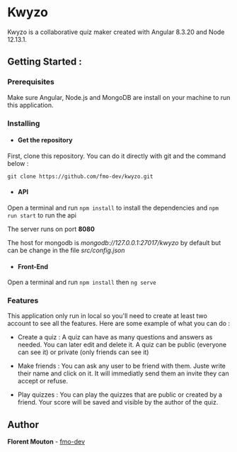 # Kwyzo

Kwyzo is a collaborative quiz maker created with Angular 8.3.20 and Node 12.13.1.

## Getting Started :

### Prerequisites

Make sure Angular, Node.js and MongoDB are install on your machine to run this application.

### Installing

* #### Get the repository

First, clone this repository. You can do it directly with git and the command below :

```
git clone https://github.com/fmo-dev/kwyzo.git
```

* #### API

Open a terminal and run `npm install` to install the dependencies and `npm run start` to run the api

The server runs on port **8080**

The host for mongodb is *mongodb://127.0.0.1:27017/kwyzo* by default but can be change in the file *src/config.json*


* #### Front-End

Open a terminal and run `npm install` then `ng serve` 

### Features

This application only run in local so you'll need to create at least two account to see all the features. Here are some example of what you can do :

* Create a quiz : A quiz can have as many questions and answers as needed. You can later edit and delete it. A quiz can be public (everyone can see it) or private (only friends can see it)

* Make friends : You can ask any user to be friend with them. Juste write their name and click on it. It will immediatly send them an invite they can accept or refuse. 

* Play quizzes : You can play the quizzes that are public or created by a friend. Your score will be saved and visible by the author of the quiz.


## Author

**Florent Mouton** - [fmo-dev](https://github.com/fmo-dev)
